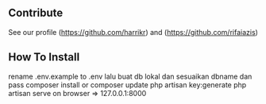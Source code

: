 ## Contribute

See our profile (https://github.com/harrikr) and (https://github.com/rifaiazis)

## How To Install
rename .env.example to .env lalu buat db lokal dan sesuaikan dbname dan pass
composer install or composer update 
php artisan key:generate 
php artisan serve
on browser => 127.0.0.1:8000
